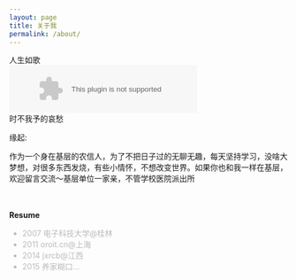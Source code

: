 ```yaml
---
layout: page
title: 关于我
permalink: /about/
---
```

人生如歌
<br>
<embed src="http://music.163.com/style/swf/widget.swf?sid=26598946&type=2&auto=1&width=320&height=66" width="340" height="86"  allowNetworking="all">
<br>
时不我予的哀愁
<br>
<p>缘起:</p>
<p>作为一个身在基层的农信人，为了不把日子过的无聊无趣，每天坚持学习，没啥大梦想，对很多东西发烧，有些小情怀，不想改变世界。如果你也和我一样在基层，欢迎留言交流～基层单位一家亲，不管学校医院派出所</p>
<br>
<br>
<b>Resume</b>
<ul style="color:#bbb;">
	<li>2007 电子科技大学@桂林</li>
	<li>2011 oroit.cn@上海</li>
	<li>2014 jxrcb@江西</li>
	<li>2015 养家糊口...</li>
</ul>


<p>
<!-- 多说评论框 start -->
	<div class="ds-thread" data-thread-key="{{ page.id }}" data-title="{{ page.title }}" data-url="{{ page.url }}"></div>
<!-- 多说评论框 end -->
<script type="text/javascript">
var duoshuoQuery = {short_name:"bigtien"};
	(function() {
		var ds = document.createElement('script');
		ds.type = 'text/javascript';ds.async = true;
		ds.src = (document.location.protocol == 'https:' ? 'https:' : 'http:') + '//static.duoshuo.com/embed.js';
		ds.charset = 'UTF-8';
		(document.getElementsByTagName('head')[0] 
		 || document.getElementsByTagName('body')[0]).appendChild(ds);
	})();
</script>
</p>

